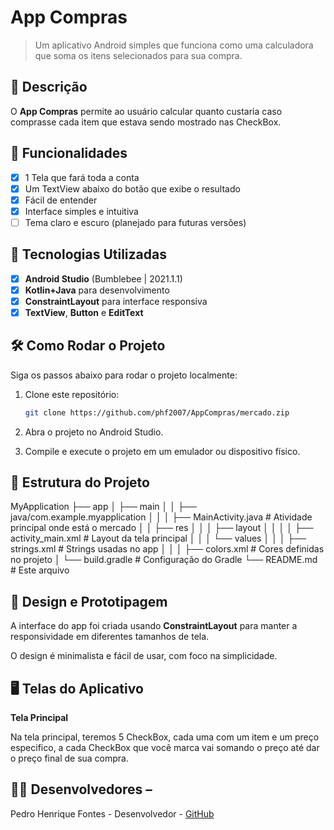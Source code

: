 # App Compras

> Um aplicativo Android simples que funciona como uma calculadora que soma os itens selecionados para sua compra.

## 📱 Descrição

O **App Compras** permite ao usuário calcular quanto custaria caso comprasse cada item que estava sendo mostrado nas CheckBox.

## 🔧 Funcionalidades

- [x] 1 Tela que fará toda a conta
- [x] Um TextView abaixo do botão que exibe o resultado
- [x] Fácil de entender
- [x] Interface simples e intuitiva
- [ ] Tema claro e escuro (planejado para futuras versões)

## 🚀 Tecnologias Utilizadas

- [x] **Android Studio** (Bumblebee | 2021.1.1)
- [x] **Kotlin+Java** para desenvolvimento
- [x] **ConstraintLayout** para interface responsiva
- [x] **TextView**, **Button** e **EditText**

## 🛠️ Como Rodar o Projeto

Siga os passos abaixo para rodar o projeto localmente:


1. Clone este repositório:
    ```bash
    git clone https://github.com/phf2007/AppCompras/mercado.zip
    ```

2. Abra o projeto no Android Studio.

3. Compile e execute o projeto em um emulador ou dispositivo físico.

## 📂 Estrutura do Projeto

MyApplication
├── app
│   ├── main
│   │   ├── java/com.example.myapplication
│   │   │   ├── MainActivity.java                  # Atividade principal onde está o mercado
│   │   ├── res
│   │   │   ├── layout
│   │   │   │   ├── activity_main.xml              # Layout da tela principal
│   │   │   └── values
│   │   │       ├── strings.xml                    # Strings usadas no app
│   │   │       ├── colors.xml                     # Cores definidas no projeto
│   └── build.gradle                               # Configuração do Gradle
└── README.md                                      # Este arquivo



## 🎨 Design e Prototipagem 

A interface do app foi criada usando **ConstraintLayout** para manter a responsividade em diferentes tamanhos de tela. 

O design é minimalista e fácil de usar, com foco na simplicidade.

 ## 🖥️ Telas do Aplicativo

**Tela Principal** 

Na tela principal, teremos 5 CheckBox, cada uma com um item e um preço especifico, a cada CheckBox que você marca vai somando o preço até dar o preço final de sua compra.

## 👨‍💻 Desenvolvedores – 
Pedro Henrique Fontes - Desenvolvedor - [GitHub](https://github.com/phf2007)
